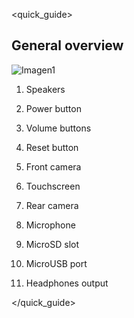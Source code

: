 <quick_guide> 

## General overview

![Imagen1](http://static.energysistem.com/images/manuals/42800/58b00f724b41e.jpg)

1. Speakers

2. Power button

3. Volume buttons

4. Reset button

5. Front camera

6. Touchscreen

7. Rear camera

8. Microphone

9. MicroSD slot

10. MicroUSB port

11. Headphones output

</quick_guide>


